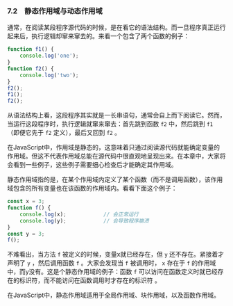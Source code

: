 ### 7.2　静态作用域与动态作用域

通常，在阅读某段程序源代码的时候，是在看它的语法结构。而一旦程序真正运行起来后，执行逻辑却窜来窜去的。来看一个包含了两个函数的例子：

```javascript
function f1() {
    console.log('one');
}
function f2() {
    console.log('two');
}
f2();
f1();
f2();
```

从语法结构上看，这段程序其实就是一长串语句，通常会自上而下阅读它。然而，当运行这段程序时，执行逻辑就窜来窜去：首先跳到函数 `f2` 中，然后跳到 `f1` （即便它先于 `f2` 定义），最后又回到 `f2` 。

在JavaScript中，作用域是静态的，这意味着只通过阅读源代码就能确定变量的作用域。但这不代表作用域总能在源代码中很直观地呈现出来。在本章中，大家将会看到一些例子，这些例子需要细心检查后才能确定其作用域。

静态作用域指的是，在某个作用域内定义了某个函数（而不是调用函数），该作用域包含的所有变量也在该函数的作用域内。看看下面这个例子：

```javascript
const x = 3;
function f() {
    console.log(x);            // 会正常运行
    console.log(y);            // 会导致程序崩溃
}
const y = 3;
f();
```

不难看出，当方法 `f` 被定义的时候，变量x就已经存在，但 `y` 还不存在。紧接着才声明了 `y` ，然后调用函数 `f` 。大家会发现当 `f` 被调用时， `x` 存在于 `f` 的作用域中，而y没有。这是个静态作用域的例子：函数 `f` 可以访问在函数定义时就已经存在的标识符，而不能访问在函数调用时才存在的标识符 。

在JavaScript中，静态作用域适用于全局作用域、块作用域，以及函数作用域。

